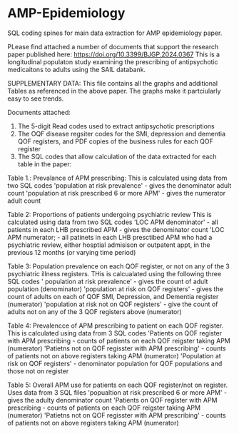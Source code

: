 # AMP-Epidemiology
SQL coding spines for main data extraction for AMP epidemiology paper. 

PLease find attached a number of documents that support the research paper published here: https://doi.org/10.3399/BJGP.2024.0367
This is a longitudinal populaton study examining the prescribing of antipsychotic medicaitons to adults using the SAIL databank.

SUPPLEMENTARY DATA: This file contains all the graphs and additional Tables as referenced in the above paper. The graphs make it partciularly easy to see trends. 

Documents attached:
1. The 5-digit Read codes used to extract antipsychotic prescriptions
2. The OQF disease regsiter codes for the SMI, depression and dementia QOF registers, and PDF copies of the business rules for each QOF register
3. The SQL codes that allow calculation of the data extracted for each table in the paper:

Table 1.: Prevalance of APM prescribing: This is calculated using data from two SQL codes
              'population at risk prevalence' - gives the denominator adult count
              'population at risk prescribed 6 or more APM' - gives the numerator adult count
   
Table 2: Proportions of patients undergoing psychiatric review This is calculated using data from two SQL codes
               'LOC APM denominator' - all patients in each LHB prescribed APM - gives the denominator count
               'LOC APM numerator;  - all patinets in each LHB presctibed APM who had a psychiatric review, either hosptial admisison or outpatent appt, in the previous 12 months (or varying time period)

Table 3:  Population prevalence on each QOF register, or not on any of the 3 psychiatric illness registers. THis is calcualated using the following three SQL codes
               ' population at risk prevalence' - gives the count of adult population (denominator)
               'population at risk on QOF registers' - gives the count of adults on each of QOF SMI, Depression, and Dementia     register (numerator)
               'population at risk not on QOF registers' - give the count of adults not on any of the 3 QOF registers above (numerator)

 Table 4:  Prevalencce of APM prescribing to patient on each QOF register. This is calculated using data from 3 SQL codes
               'Patients on QOF register with APM prescribing - counts of patients on each QOF reigster taking APM (numerator)
               'Patietns not on QOF regisster with APM prescribing' - counts of patients not on above registers taking APM (numerator)
               'Population at risk on QOF registers' - denominator population for QOF populations and those not on register

Table 5:  Overall APM use for patients on each QOF register/not on register. Uses data from 3 SQL files
               'popualtion at risk prescribed 6 or more APM' - gives the adulty denominator count
               'Patients on QOF register with APM prescribing - counts of patients on each QOF reigster taking APM (numerator)
               'Patietns not on QOF regisster with APM prescribing' - counts of patients not on above registers taking APM (numerator)
               
               
   
               
